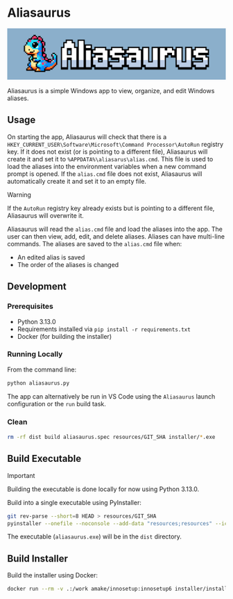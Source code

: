 # Aliasaurus

![aliasurus-banner](images/banner.png)

Aliasaurus is a simple Windows app to view, organize, and edit Windows aliases.

## Usage

On starting the app, Aliasaurus will check that there is a `HKEY_CURRENT_USER\Software\Microsoft\Command Processor\AutoRun` registry key. If it does not exist (or is pointing to a different file), Aliasaurus will create it and set it to `%APPDATA%\aliasarus\alias.cmd`. This file is used to load the aliases into the environment variables when a new command prompt is opened. If the `alias.cmd` file does not exist, Aliasaurus will automatically create it and set it to an empty file.

> [!WARNING]
> If the `AutoRun` registry key already exists but is pointing to a different file, Aliasaurus will overwrite it.

Aliasaurus will read the `alias.cmd` file and load the aliases into the app. The user can then view, add, edit, and delete aliases. Aliases can have multi-line commands. The aliases are saved to the `alias.cmd` file when:

* An edited alias is saved
* The order of the aliases is changed

## Development

### Prerequisites

* Python 3.13.0
* Requirements installed via `pip install -r requirements.txt`
* Docker (for building the installer)

### Running Locally

From the command line:

```bash
python aliasaurus.py
```

The app can alternatively be run in VS Code using the `Aliasaurus` launch configuration or the `run` build task.

### Clean

```bash
rm -rf dist build aliasaurus.spec resources/GIT_SHA installer/*.exe
```

## Build Executable

> [!IMPORTANT]
> Building the executable is done locally for now using Python 3.13.0.

Build into a single executable using PyInstaller:

```bash
git rev-parse --short=8 HEAD > resources/GIT_SHA
pyinstaller --onefile --noconsole --add-data "resources;resources" --icon=resources/logo.ico aliasaurus.py
```

The executable (``aliasaurus.exe``) will be in the ``dist`` directory.

## Build Installer

Build the installer using Docker:

```bash
docker run --rm -v .:/work amake/innosetup:innosetup6 installer/installer.iss
```
